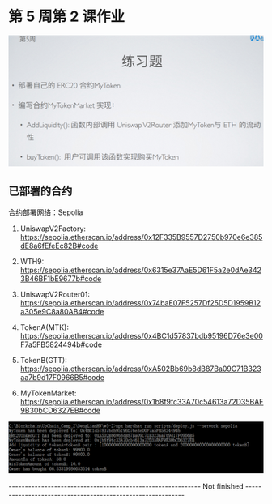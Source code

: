 # 第 5 周第 2 课作业
![w5-2](./IMG/Assignment_w5-2.png)
## 已部署的合约

合约部署网络：Sepolia

1. UniswapV2Factory: <br>
https://sepolia.etherscan.io/address/0x12F335B9557D2750b970e6e385dE8a6fEfeEc82B#code<br>

2. WTH9:<br>
https://sepolia.etherscan.io/address/0x6315e37AaE5D61F5a2e0dAe3423B46BF1bE9677b#code<br>

3. UniswapV2Router01:<br>
https://sepolia.etherscan.io/address/0x74baE07F5257Df25D5D1959B12a305e9C8a80AB4#code<br>

4. TokenA(MTK):<br>
https://sepolia.etherscan.io/address/0x4BC1d57837bdb95196D76e3e00F7a5FB5824494b#code<br>

5. TokenB(GTT):<br>
https://sepolia.etherscan.io/address/0xA502Bb69b8dB87Ba09C71B323aa7b9d17F0966B5#code<br>

6. MyTokenMarket:<br>
https://sepolia.etherscan.io/address/0x1b8f9fc33A70c54613a72D35BAF9B30bCD6327EB#code<br>


![w5-2](./IMG/addLiquidity&buyToken.png)


-----------------------------------------------------------  Not finished  -----------------------------------------------------------

